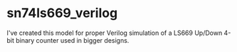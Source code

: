 # sn74ls669_verilog

I've created this model for proper Verilog simulation of a LS669 Up/Down 4-bit binary counter used
in bigger designs.
